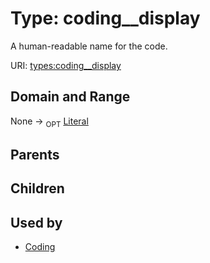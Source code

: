 
# Type: coding__display


A human-readable name for the code.

URI: [types:coding__display](https://example.org/ccdh/datatypes/coding__display)


## Domain and Range

None ->  <sub>OPT</sub> [Literal](types/Literal.md)

## Parents


## Children


## Used by

 * [Coding](Coding.md)
